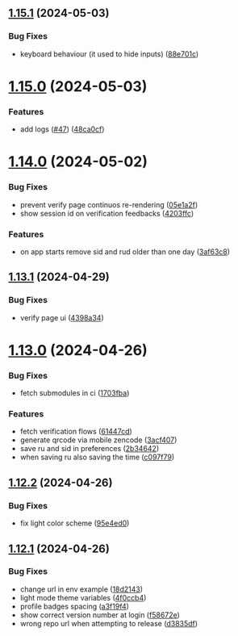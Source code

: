 ## [1.15.1](https://github.com/ForkbombEu/verifier/compare/v1.15.0...v1.15.1) (2024-05-03)


### Bug Fixes

* keyboard behaviour (it used to hide inputs) ([88e701c](https://github.com/ForkbombEu/verifier/commit/88e701c22edd6046a8e9030059aa3c0f61df23dd))

# [1.15.0](https://github.com/ForkbombEu/verifier/compare/v1.14.0...v1.15.0) (2024-05-03)


### Features

* add logs ([#47](https://github.com/ForkbombEu/verifier/issues/47)) ([48ca0cf](https://github.com/ForkbombEu/verifier/commit/48ca0cf99a768202b6856dcf7f40fd0bbc651c2a))

# [1.14.0](https://github.com/ForkbombEu/verifier/compare/v1.13.1...v1.14.0) (2024-05-02)


### Bug Fixes

* prevent verify page continuos re-rendering ([05e1a2f](https://github.com/ForkbombEu/verifier/commit/05e1a2f36d422520803aeb774e9771c921c9704e))
* show session id on verification feedbacks ([4203ffc](https://github.com/ForkbombEu/verifier/commit/4203ffc3ca406f148a309d7367ba94b7c8aea2d2))


### Features

* on app starts remove sid and rud older than one day ([3af63c8](https://github.com/ForkbombEu/verifier/commit/3af63c833d4a6d769c473ba9974329831823b274))

## [1.13.1](https://github.com/ForkbombEu/verifier/compare/v1.13.0...v1.13.1) (2024-04-29)


### Bug Fixes

* verify page ui ([4398a34](https://github.com/ForkbombEu/verifier/commit/4398a34322fdd53b826fc94d7fcef6362f034260))

# [1.13.0](https://github.com/ForkbombEu/verifier/compare/v1.12.2...v1.13.0) (2024-04-26)


### Bug Fixes

* fetch submodules in ci ([1703fba](https://github.com/ForkbombEu/verifier/commit/1703fba9afa000ec1179a0052b6d66c1e324dd49))


### Features

* fetch verification flows ([61447cd](https://github.com/ForkbombEu/verifier/commit/61447cd3b06f938a4880454c432625944a1b76f8))
* generate qrcode via mobile zencode ([3acf407](https://github.com/ForkbombEu/verifier/commit/3acf407fee59ed79f9b44effba9ae71d2f35870b))
* save ru and sid in preferences ([2b34642](https://github.com/ForkbombEu/verifier/commit/2b34642b029842542d72fd0fc3106f0ee2c207fc))
* when saving ru also saving the time ([c097f79](https://github.com/ForkbombEu/verifier/commit/c097f79885388546f87dd39fb99d8381bec23bad))

## [1.12.2](https://github.com/ForkbombEu/verifier/compare/v1.12.1...v1.12.2) (2024-04-26)


### Bug Fixes

* fix light color scheme ([95e4ed0](https://github.com/ForkbombEu/verifier/commit/95e4ed0a151d1e0896e5545ec2991f8a67250898))

## [1.12.1](https://github.com/ForkbombEu/verifier/compare/v1.12.0...v1.12.1) (2024-04-26)


### Bug Fixes

* change url in env example ([18d2143](https://github.com/ForkbombEu/verifier/commit/18d214307d261c7feb8d10a9e21cbe9870f4556d))
* light mode theme variables ([4f0ccb4](https://github.com/ForkbombEu/verifier/commit/4f0ccb4bcbf11bd07387f6986f0763b410403b91))
* profile badges spacing ([a3f19f4](https://github.com/ForkbombEu/verifier/commit/a3f19f45776641e29d1d128d7774d919979c363c))
* show correct version number at login ([f58672e](https://github.com/ForkbombEu/verifier/commit/f58672e1ba63af2e09e706504b6cbbc598a3277a))
* wrong repo url when attempting to release ([d3835df](https://github.com/ForkbombEu/verifier/commit/d3835dff0e17a962311288ed1d4ae086f01db27e))
